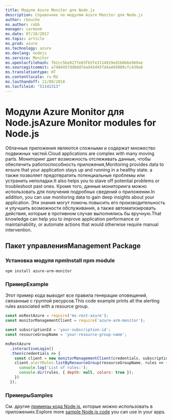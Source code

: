 ```yaml
---
title: Модули Azure Monitor для Node.js
description: Справочник по модулям Azure Monitor для Node.js
author: rbouche
ms.author: robb
manager: carmonm
ms.date: 07/18/2017
ms.topic: article
ms.prod: azure
ms.technology: azure
ms.devlang: nodejs
ms.service: Monitor
ms.openlocfilehash: fb2cc5ba927fe03fb5fe3114919ed1b0b6e969ae
ms.sourcegitcommit: a748445fdd0dd7ead43d45fd4ad45009cfc439a6
ms.translationtype: HT
ms.contentlocale: ru-RU
ms.lasthandoff: 11/08/2018
ms.locfileid: "51141313"
---
```

# <a name="azure-monitor-modules-for-nodejs"></a><span data-ttu-id="91729-103">Модули Azure Monitor для Node.js</span><span class="sxs-lookup"><span data-stu-id="91729-103">Azure Monitor modules for Node.js</span></span>

<span data-ttu-id="91729-104">Облачные приложения являются сложными и содержат множество подвижных частей.</span><span class="sxs-lookup"><span data-stu-id="91729-104">Cloud applications are complex with many moving parts.</span></span> <span data-ttu-id="91729-105">Мониторинг дает возможность отслеживать данные, чтобы обеспечить работоспособность приложения,</span><span class="sxs-lookup"><span data-stu-id="91729-105">Monitoring provides data to ensure that your application stays up and running in a healthy state.</span></span> <span data-ttu-id="91729-106">а также позволяет предотвратить потенциальные проблемы или устранить неполадки.</span><span class="sxs-lookup"><span data-stu-id="91729-106">It also helps you to stave off potential problems or troubleshoot past ones.</span></span> <span data-ttu-id="91729-107">Кроме того, данные мониторинга можно использовать для получения подробных сведений о приложении.</span><span class="sxs-lookup"><span data-stu-id="91729-107">In addition, you can use monitoring data to gain deep insights about your application.</span></span> <span data-ttu-id="91729-108">Эти знания могут помочь повысить его производительность и улучшить возможности обслуживания, а также автоматизировать действия, которые в противном случае выполнялись бы вручную.</span><span class="sxs-lookup"><span data-stu-id="91729-108">That knowledge can help you to improve application performance or maintainability, or automate actions that would otherwise require manual intervention.</span></span>

## <a name="management-package"></a><span data-ttu-id="91729-109">Пакет управления</span><span class="sxs-lookup"><span data-stu-id="91729-109">Management Package</span></span>

### <a name="install-npm-module"></a><span data-ttu-id="91729-110">Установка модуля npm</span><span class="sxs-lookup"><span data-stu-id="91729-110">Install npm module</span></span>

```bash
npm install azure-arm-monitor
```

### <a name="example"></a><span data-ttu-id="91729-111">Пример</span><span class="sxs-lookup"><span data-stu-id="91729-111">Example</span></span>

<span data-ttu-id="91729-112">Этот пример кода выводит все правила генерации оповещений, связанные с группой ресурсов.</span><span class="sxs-lookup"><span data-stu-id="91729-112">This code example prints all the alerting rules associated with a resource group.</span></span>

```javascript
const msRestAzure = require('ms-rest-azure');
const monitorManagementClient = require('azure-arm-monitor');

const subscriptionId = 'your-subscription-id';
const resourceGroupName = 'your-resource-group-name';

msRestAzure
  .interactiveLogin()
  .then(credentials => {
    const client = new monitorManagementClient(credentials, subscriptionId);
    client.alertRules.listByResourceGroup(resourceGroupName, rules => {
      console.log('List of rules:');
      console.dir(rules, { depth: null, colors: true });
    })
  });
```

### <a name="samples"></a><span data-ttu-id="91729-113">Примеры</span><span class="sxs-lookup"><span data-stu-id="91729-113">Samples</span></span>

<span data-ttu-id="91729-114">См. другие [примеры кода Node.js](https://azure.microsoft.com/resources/samples/?platform=nodejs), которые можно использовать в приложениях.</span><span class="sxs-lookup"><span data-stu-id="91729-114">Explore more [sample Node.js code](https://azure.microsoft.com/resources/samples/?platform=nodejs) you can use in your apps.</span></span>
